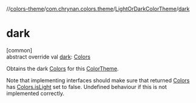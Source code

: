 //[colors-theme](../../../index.md)/[com.chrynan.colors.theme](../index.md)/[LightOrDarkColorTheme](index.md)/[dark](dark.md)

# dark

[common]\
abstract override val [dark](dark.md): [Colors](../-colors/index.md)

Obtains the dark [Colors](../-colors/index.md) for this [ColorTheme](../-color-theme/index.md).

Note that implementing interfaces should make sure that returned [Colors](../-colors/index.md) has [Colors.isLight](../-colors/is-light.md) set to false. Undefined behaviour if this is not implemented correctly.
